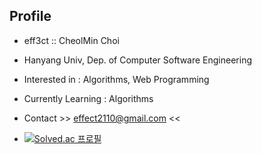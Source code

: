 Profile
-------
- eff3ct :: CheolMin Choi
- Hanyang Univ, Dep. of Computer Software Engineering
- Interested in : Algorithms, Web Programming
- Currently Learning : Algorithms

- Contact >> effect2110@gmail.com <<

- [![Solved.ac 프로필](http://mazassumnida.wtf/api/v2/generate_badge?boj=effect2110)](https://solved.ac/effect2110)


<!---
eff3ct/eff3ct is a ✨ special ✨ repository because its `README.md` (this file) appears on your GitHub profile.
You can click the Preview link to take a look at your changes.
--->

